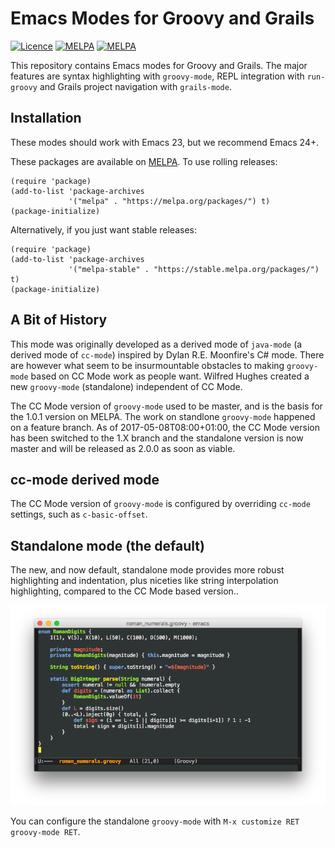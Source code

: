 # Emacs Modes for Groovy and Grails

[![Licence](https://img.shields.io/badge/license-GPL_3-green.svg)](https://www.gnu.org/licenses/gpl-3.0.txt)
[![MELPA](https://melpa.org/packages/groovy-mode-badge.svg)](https://melpa.org/#/groovy-mode)
[![MELPA](https://stable.melpa.org/packages/groovy-mode-badge.svg)](https://stable.melpa.org/#/groovy-mode)

This repository contains Emacs modes for Groovy and Grails. The major
features are syntax highlighting with `groovy-mode`, REPL integration
with `run-groovy` and Grails project navigation with `grails-mode`.

## Installation

These modes should work with Emacs 23, but we recommend Emacs 24+.

These packages are available on [MELPA](http://melpa.org/). To use
rolling releases:

``` emacs-lisp
(require 'package)
(add-to-list 'package-archives
             '("melpa" . "https://melpa.org/packages/") t)
(package-initialize)
```

Alternatively, if you just want stable releases:

``` emacs-lisp
(require 'package)
(add-to-list 'package-archives
             '("melpa-stable" . "https://stable.melpa.org/packages/") t)
(package-initialize)
```

## A Bit of History

This mode was originally developed as a derived mode of `java-mode` (a derived mode of `cc-mode`) inspired
by Dylan R.E. Moonfire's C# mode. There are however what seem to be insurmountable obstacles to making
`groovy-mode` based on CC Mode work as people want.  Wilfred Hughes created a new `groovy-mode` (standalone)
independent of CC Mode.

The CC Mode version of `groovy-mode` used to be master, and is the basis for the 1.0.1 version on MELPA. The
work on standlone `groovy-mode` happened on a feature branch. As of 2017-05-08T08:00+01:00, the CC Mode
version has been switched to the 1.X branch and the standalone version is now master and will be released as
2.0.0 as soon as viable.

## cc-mode derived mode

The CC Mode version of `groovy-mode` is configured by overriding `cc-mode`
settings, such as `c-basic-offset`.

## Standalone mode (the default)

The new, and now default, standalone mode provides more robust highlighting and indentation, plus niceties
like string interpolation highlighting, compared to the CC Mode based version..

![screenshot](groovy-mode.png)

You can configure the standalone `groovy-mode` with `M-x customize RET
groovy-mode RET`.
